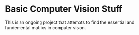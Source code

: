# Basic Computer Vision Stuff

This is an ongoing project that attempts to find the essential and fundemental matrixs in computer vision.

